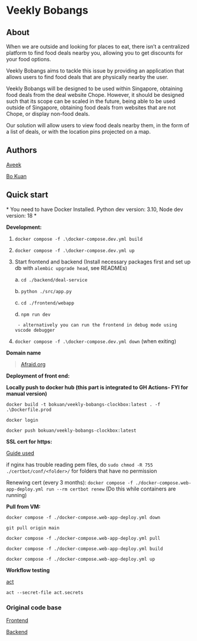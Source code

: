 # Veekly Bobangs

## About

When we are outside and looking for places to eat, there isn’t a centralized platform to find food deals nearby you, allowing you to get discounts for your food options.

Veekly Bobangs aims to tackle this issue by providing an application that allows users to find food deals that are physically nearby the user.

Veekly Bobangs will be designed to be used within Singapore, obtaining food deals from the deal website Chope. However, it should be designed such that its scope can be scaled in the future, being able to be used outside of Singapore, obtaining food deals from websites that are not Chope, or display non-food deals.

Our solution will allow users to view food deals nearby them, in the form of a list of deals, or with the location pins projected on a map. 

## Authors

[Aveek](https://github.com/magichampz)

[Bo Kuan](https://github.com/bokuanT)

## Quick start

\* You need to have Docker Installed. Python dev version: 3.10, Node dev version: 18 *

**Development:**

1. `docker compose -f .\docker-compose.dev.yml build`

2. `docker compose -f .\docker-compose.dev.yml up`

3. Start frontend and backend (Install necessary packages first and set up db with `alembic upgrade head`, see READMEs)

    a. `cd ./backend/deal-service`

    b. `python ./src/app.py`

    c. `cd ./frontend/webapp`

    d. `npm run dev`

        - alternatively you can run the frontend in debug mode using vscode debugger

3. `docker compose -f .\docker-compose.dev.yml down` (when exiting)

**Domain name**

> [Afraid.org](https://freedns.afraid.org/subdomain/)

**Deployment of front end:**

**Locally push to docker hub (this part is integrated to GH Actions- FYI for manual version)**

`docker build -t bokuan/veekly-bobangs-clockbox:latest . -f .\Dockerfile.prod`

`docker login`

`docker push bokuan/veekly-bobangs-clockbox:latest`

**SSL cert for https:**

[Guide used](https://mindsers.blog/en/post/https-using-nginx-certbot-docker/)

if nginx has trouble reading pem files, do `sudo chmod -R 755 ./certbot/conf/<folder>/` for folders that have no permission

Renewing cert (every 3 months): `docker compose -f ./docker-compose.web-app-deploy.yml run --rm certbot renew` (Do this while containers are running)

**Pull from VM:**

`docker compose -f ./docker-compose.web-app-deploy.yml down`

`git pull origin main`

`docker compose -f ./docker-compose.web-app-deploy.yml pull`

`docker compose -f ./docker-compose.web-app-deploy.yml build`

`docker compose -f ./docker-compose.web-app-deploy.yml up`

**Workflow testing**

[act](https://github.com/nektos/act)

`act --secret-file act.secrets`

### Original code base

[Frontend](https://github.com/bokuanT/veekly-bobangs)

[Backend](https://github.com/magichampz/deals-getter)
